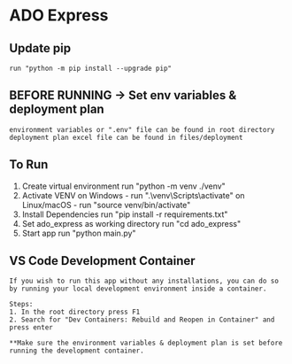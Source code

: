 # ADO Express

## Update pip
    run "python -m pip install --upgrade pip"

## BEFORE RUNNING -> Set env variables & deployment plan 
    environment variables or ".env" file can be found in root directory
    deployment plan excel file can be found in files/deployment

## To Run
1. Create virtual environment
    run "python -m venv ./venv"
2. Activate VENV
    on Windows - run ".\venv\Scripts\activate"
    on Linux/macOS - run "source venv/bin/activate"
3. Install Dependencies
    run "pip install -r requirements.txt"
4. Set ado_express as working directory
    run "cd ado_express"
5. Start app
    run "python main.py"

## VS Code Development Container
    If you wish to run this app without any installations, you can do so by running your local development environment inside a container. 
    
    Steps:
    1. In the root directory press F1
    2. Search for "Dev Containers: Rebuild and Reopen in Container" and press enter

    **Make sure the environment variables & deployment plan is set before running the development container.